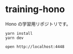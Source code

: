 # training-hono

Hono の学習用リポジトリです。

```
yarn install
yarn dev
```

```
open http://localhost:4448
```
